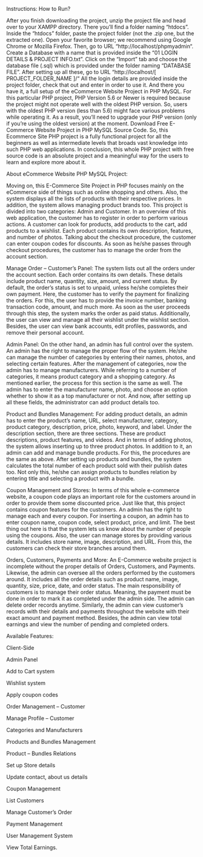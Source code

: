 Instructions: How to Run?

After you finish downloading the project, unzip the project file and head over to your XAMPP directory.
There you’ll find a folder naming “htdocs”.
Inside the “htdocs” folder, paste the project folder (not the .zip one, but the extracted one).
Open your favorite browser; we recommend using Google Chrome or Mozilla Firefox.
Then, go to URL “http://localhost/phpmyadmin“.
Create a Database with a name that is provided inside the “01 LOGIN DETAILS & PROJECT INFO.txt”.
Click on the “Import” tab and choose the database file (.sql) which is provided under the folder naming “DATABASE FILE”.
After setting up all these, go to URL “http://localhost/[ PROJECT_FOLDER_NAME ]/“
All the login details are provided inside the project folder, check that out and enter in order to use it.
And there you have it, a full setup of the eCommerce Website Project in PHP MySQL. For this particular PHP project, PHP Version 5.6 or Newer is required because the project might not operate well with the oldest PHP version. So, users with the oldest PHP version (less than 5.6) might face various problems while operating it. As a result, you’ll need to upgrade your PHP version (only if you’re using the oldest version) at the moment. Download Free E-Commerce Website Project in PHP MySQL Source Code. So, this Ecommerce Site PHP project is a fully functional project for all the beginners as well as intermediate levels that broads vast knowledge into such PHP web applications. In conclusion, this whole PHP project with free source code is an absolute project and a meaningful way for the users to learn and explore more about it.

About eCommerce Website PHP MySQL Project:

Moving on, this E-Commerce Site Project in PHP focuses mainly on the eCommerce side of things such as online shopping and others.
Also, the system displays all the lists of products with their respective prices. In addition, the system allows managing product brands too.
This project is divided into two categories: Admin and Customer. In an overview of this web application, the customer has to register in order to perform various actions.
A customer can look for products, add products to the cart, add products to a wishlist. Each product contains its own description, features, and number of photos.
Talking about the checkout procedure, the customer can enter coupon codes for discounts. As soon as he/she passes through checkout procedures, the customer has to manage the order from the account section.

Manage Order – Customer’s Panel:
The system lists out all the orders under the account section. Each order contains its own details. These details include product name, quantity, size, amount, and current status. By default, the order’s status is set to unpaid, unless he/she completes their own payment. Here, the customer has to verify the payment for finalizing the orders. For this, the user has to provide the invoice number, banking transaction code, amount, and much more. As soon as the user proceeds through this step, the system marks the order as paid status. Additionally, the user can view and manage all their wishlist under the wishlist section. Besides, the user can view bank accounts, edit profiles, passwords, and remove their personal account.

Admin Panel:
On the other hand, an admin has full control over the system. An admin has the right to manage the proper flow of the system. He/she can manage the number of categories by entering their names, photos, and selecting certain features. After the management of categories, now the admin has to manage manufacturers. While referring to a number of categories, it means product category and a shopping category. As mentioned earlier, the process for this section is the same as well. The admin has to enter the manufacturer name, photo, and choose an option whether to show it as a top manufacturer or not. And now, after setting up all these fields, the administrator can add product details too.

Product and Bundles Management:
For adding product details, an admin has to enter the product’s name, URL, select manufacturer, category, product category, description, price, photo, keyword, and label. Under the description section, there are three sections. These are product descriptions, product features, and videos. And in terms of adding photos, the system allows inserting up to three product photos. In addition to it, an admin can add and manage bundle products. For this, the procedures are the same as above. After setting up products and bundles, the system calculates the total number of each product sold with their publish dates too. Not only this, he/she can assign products to bundles relation by entering title and selecting a product with a bundle.

Coupon Management and Stores:
In terms of this whole e-commerce website, a coupon code plays an important role for the customers around in order to provide them some discounted price. Just like that, this project contains coupon features for the customers. An admin has the right to manage each and every coupon. For inserting a coupon, an admin has to enter coupon name, coupon code, select product, price, and limit. The best thing out here is that the system lets us know about the number of people using the coupons. Also, the user can manage stores by providing various details. It includes store name, image, description, and URL. From this, the customers can check their store branches around them.

Orders, Customers, Payments and More:
An E-Commerce website project is incomplete without the proper details of Orders, Customers, and Payments. Likewise, the admin can oversee all the orders performed by the customers around. It includes all the order details such as product name, image, quantity, size, price, date, and order status. The main responsibility of customers is to manage their order status. Meaning, the payment must be done in order to mark it as completed under the admin side. The admin can delete order records anytime. Similarly, the admin can view customer’s records with their details and payments throughout the website with their exact amount and payment method. Besides, the admin can view total earnings and view the number of pending and completed orders.

Available Features:

Client-Side

Admin Panel

Add to Cart system

Wishlist system

Apply coupon codes

Order Management – Customer

Manage Profile – Customer

Categories and Manufacturers

Products and Bundles Management

Product – Bundles Relations

Set up Store details

Update contact, about us details

Coupon Management

List Customers

Manage Customer’s Order

Payment Management

User Management System

View Total Earnings.


